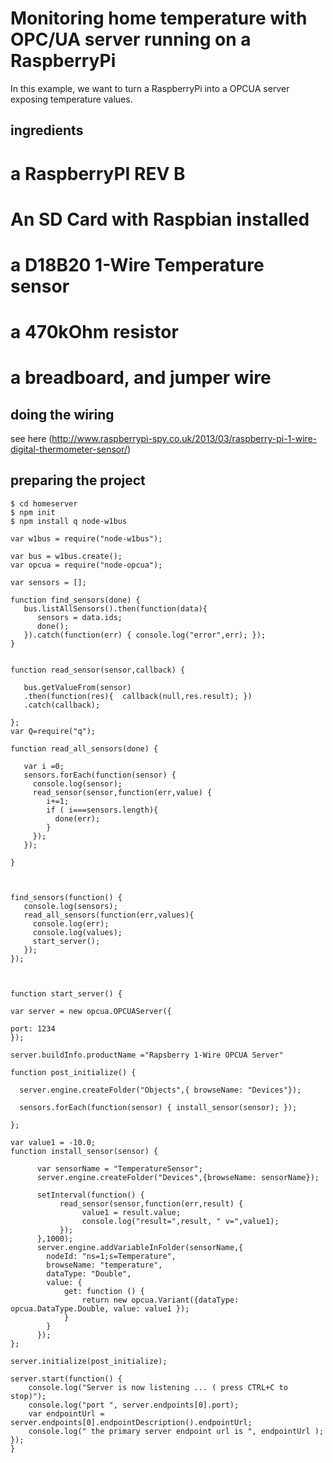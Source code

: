 # Monitoring home temperature with OPC/UA server running on a RaspberryPi

In this example, we want to turn a RaspberryPi into a OPCUA server exposing temperature values.

## ingredients

   # a RaspberryPI REV B
   # An SD Card with Raspbian installed
   # a D18B20 1-Wire Temperature sensor
   # a 470kOhm resistor
   # a breadboard, and jumper wire

## doing the wiring

see here (http://www.raspberrypi-spy.co.uk/2013/03/raspberry-pi-1-wire-digital-thermometer-sensor/)


## preparing the project

```
$ cd homeserver
$ npm init
$ npm install q node-w1bus
```




```
var w1bus = require("node-w1bus");

var bus = w1bus.create();
var opcua = require("node-opcua");

var sensors = [];

function find_sensors(done) {
   bus.listAllSensors().then(function(data){
      sensors = data.ids;
      done();
   }).catch(function(err) { console.log("error",err); });
}


function read_sensor(sensor,callback) {

   bus.getValueFrom(sensor)
   .then(function(res){  callback(null,res.result); })
   .catch(callback);

};
var Q=require("q");

function read_all_sensors(done) {

   var i =0;
   sensors.forEach(function(sensor) {
     console.log(sensor);
     read_sensor(sensor,function(err,value) {
        i+=1;
        if ( i===sensors.length){
          done(err);
        }
     });
   });

}



find_sensors(function() {
   console.log(sensors);
   read_all_sensors(function(err,values){
     console.log(err);
     console.log(values);
     start_server();
   });
});



function start_server() {

var server = new opcua.OPCUAServer({

port: 1234
});

server.buildInfo.productName ="Rapsberry 1-Wire OPCUA Server"

function post_initialize() {

  server.engine.createFolder("Objects",{ browseName: "Devices"});

  sensors.forEach(function(sensor) { install_sensor(sensor); });

};

var value1 = -10.0;
function install_sensor(sensor) {

      var sensorName = "TemperatureSensor";
      server.engine.createFolder("Devices",{browseName: sensorName});

      setInterval(function() {
           read_sensor(sensor,function(err,result) {
                value1 = result.value;
                console.log("result=",result, " v=",value1);
           });
      },1000);
      server.engine.addVariableInFolder(sensorName,{
        nodeId: "ns=1;s=Temperature",
        browseName: "temperature",
        dataType: "Double",
        value: {
            get: function () {
                return new opcua.Variant({dataType: opcua.DataType.Double, value: value1 });
            }
        }
      });
};

server.initialize(post_initialize);

server.start(function() {
    console.log("Server is now listening ... ( press CTRL+C to stop)");
    console.log("port ", server.endpoints[0].port);
    var endpointUrl = server.endpoints[0].endpointDescription().endpointUrl;
    console.log(" the primary server endpoint url is ", endpointUrl );
});
}


